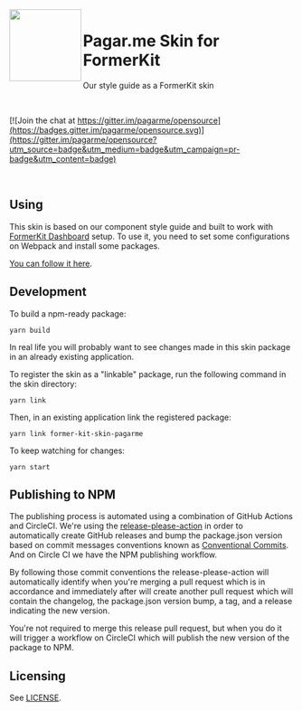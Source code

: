 <img src="https://avatars1.githubusercontent.com/u/3846050?v=4&s=200" width="127px" height="127px" align="left"/>

# Pagar.me Skin for FormerKit

Our style guide as a FormerKit skin

<br>

[![Join the chat at https://gitter.im/pagarme/opensource](https://badges.gitter.im/pagarme/opensource.svg)](https://gitter.im/pagarme/opensource?utm_source=badge&utm_medium=badge&utm_campaign=pr-badge&utm_content=badge)

<br>

## Using

This skin is based on our component style guide and built to work with
[FormerKit Dashboard][react-scripts] setup. To use it, you need to set some
configurations on Webpack and install some packages.

[You can follow it here](./doc/how-to-install.md).

## Development

To build a npm-ready package:

```
yarn build
```

In real life you will probably want to see changes made in this skin
package in an already existing application.

To register the skin as a "linkable" package, run the following command
in the skin directory:

```
yarn link
```

Then, in an existing application link the registered package:

```
yarn link former-kit-skin-pagarme
```

To keep watching for changes:

```
yarn start
```

## Publishing to NPM

The publishing process is automated using a combination of GitHub Actions and CircleCI. We're using the [release-please-action](https://github.com/GoogleCloudPlatform/release-please-action) in order to automatically create GitHub releases and bump the package.json version based on commit messages conventions known as [Conventional Commits](https://www.conventionalcommits.org/). And on Circle CI we have the NPM publishing workflow.

By following those commit conventions the release-please-action will automatically identify when you're merging a pull request which is in accordance and immediately after will create another pull request which will contain the changelog, the package.json version bump, a tag, and a release indicating the new version.

You're not required to merge this release pull request, but when you do it will trigger a workflow on CircleCI which will publish the new version of the package to NPM.

## Licensing

See [LICENSE](LICENSE.md).

[cssnext]: http://cssnext.io
[react-scripts]: https://github.com/pagarme/react-scripts-former-kit-dashboard

